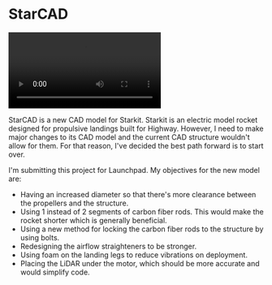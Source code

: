 # StarCAD

![](Images/Overview.mp4)

StarCAD is a new CAD model for Starkit. Starkit is an electric model rocket designed for propulsive landings built for Highway. However, I need to make major changes to its CAD model and the current CAD structure wouldn't allow for them. For that reason, I've decided the best path forward is to start over.

I'm submitting this project for Launchpad. My objectives for the new model are:

- Having an increased diameter so that there's more clearance between the propellers and the structure.
- Using 1 instead of 2 segments of carbon fiber rods. This would make the rocket shorter which is generally beneficial.
- Using a new method for locking the carbon fiber rods to the structure by using bolts.
- Redesigning the airflow straighteners to be stronger.
- Using foam on the landing legs to reduce vibrations on deployment.
- Placing the LiDAR under the motor, which should be more accurate and would simplify code.